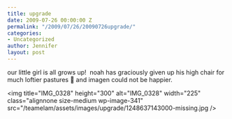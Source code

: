 ```yaml
---
title: upgrade
date: 2009-07-26 00:00:00 Z
permalink: "/2009/07/26/20090726upgrade/"
categories:
- Uncategorized
author: Jennifer
layout: post
---
```


our little girl is all grows up!  noah has graciously given up his high chair for much loftier pastures 🙂 and imagen could not be happier.

<img title="IMG_0328" height="300" alt="IMG_0328" width="225" class="alignnone size-medium wp-image-341" src="/teamelam/assets/images/upgrade/1248637143000-missing.jpg />
